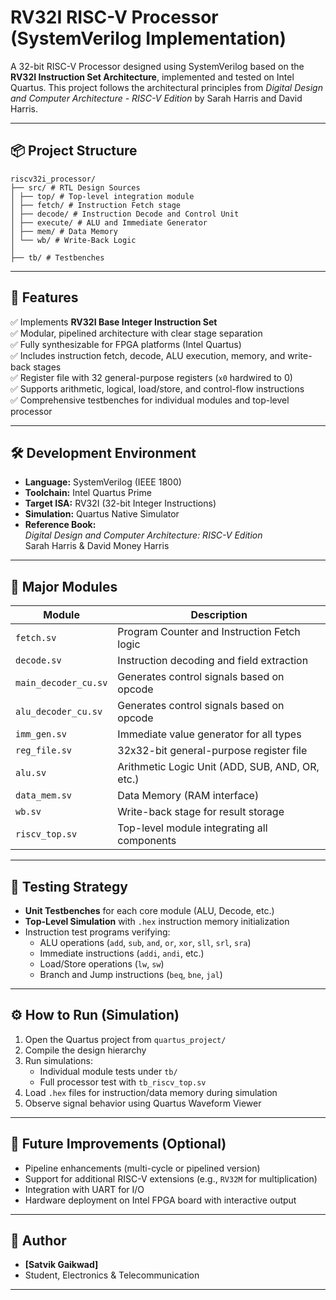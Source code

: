 # RV32I RISC-V Processor (SystemVerilog Implementation)

A 32-bit RISC-V Processor designed using SystemVerilog based on the **RV32I Instruction Set Architecture**, implemented and tested on Intel Quartus. This project follows the architectural principles from *Digital Design and Computer Architecture - RISC-V Edition* by Sarah Harris and David Harris.

---

## 📦 Project Structure
```
riscv32i_processor/
├── src/ # RTL Design Sources
│ ├── top/ # Top-level integration module
│ ├── fetch/ # Instruction Fetch stage
│ ├── decode/ # Instruction Decode and Control Unit
│ ├── execute/ # ALU and Immediate Generator
│ ├── mem/ # Data Memory
│ └── wb/ # Write-Back Logic
│
├── tb/ # Testbenches
```
---

## 🚀 Features

✅ Implements **RV32I Base Integer Instruction Set**  
✅ Modular, pipelined architecture with clear stage separation  
✅ Fully synthesizable for FPGA platforms (Intel Quartus)  
✅ Includes instruction fetch, decode, ALU execution, memory, and write-back stages  
✅ Register file with 32 general-purpose registers (`x0` hardwired to 0)  
✅ Supports arithmetic, logical, load/store, and control-flow instructions  
✅ Comprehensive testbenches for individual modules and top-level processor  

---

## 🛠️ Development Environment

- **Language:** SystemVerilog (IEEE 1800)
- **Toolchain:** Intel Quartus Prime
- **Target ISA:** RV32I (32-bit Integer Instructions)
- **Simulation:** Quartus Native Simulator
- **Reference Book:**  
  *Digital Design and Computer Architecture: RISC-V Edition*  
  Sarah Harris & David Money Harris

---

## 🧩 Major Modules

| Module          | Description                                  |
|-----------------|----------------------------------------------|
| `fetch.sv`      | Program Counter and Instruction Fetch logic  |
| `decode.sv`     | Instruction decoding and field extraction    |
| `main_decoder_cu.sv` | Generates control signals based on opcode  |
| `alu_decoder_cu.sv` | Generates control signals based on opcode  |
| `imm_gen.sv`    | Immediate value generator for all types      |
| `reg_file.sv`   | 32x32-bit general-purpose register file      |
| `alu.sv`        | Arithmetic Logic Unit (ADD, SUB, AND, OR, etc.) |
| `data_mem.sv`   | Data Memory (RAM interface)                  |
| `wb.sv`         | Write-back stage for result storage          |
| `riscv_top.sv`  | Top-level module integrating all components  |

---

## 🧪 Testing Strategy

- **Unit Testbenches** for each core module (ALU, Decode, etc.)
- **Top-Level Simulation** with `.hex` instruction memory initialization
- Instruction test programs verifying:
  - ALU operations (`add`, `sub`, `and`, `or`, `xor`, `sll`, `srl`, `sra`)
  - Immediate instructions (`addi`, `andi`, etc.)
  - Load/Store operations (`lw`, `sw`)
  - Branch and Jump instructions (`beq`, `bne`, `jal`)

---

## ⚙️ How to Run (Simulation)

1. Open the Quartus project from `quartus_project/`
2. Compile the design hierarchy
3. Run simulations:
   - Individual module tests under `tb/`
   - Full processor test with `tb_riscv_top.sv`
4. Load `.hex` files for instruction/data memory during simulation
5. Observe signal behavior using Quartus Waveform Viewer

---

## 🎯 Future Improvements (Optional)

- Pipeline enhancements (multi-cycle or pipelined version)  
- Support for additional RISC-V extensions (e.g., `RV32M` for multiplication)  
- Integration with UART for I/O  
- Hardware deployment on Intel FPGA board with interactive output  

---

## 📝 Author

- **[Satvik Gaikwad]**  
- Student, Electronics & Telecommunication

---



